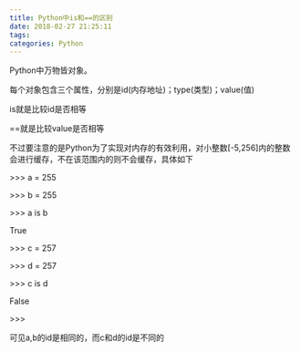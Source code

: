 ```yaml
---
title: Python中is和==的区别
date: 2018-02-27 21:25:11
tags:
categories: Python
---
```


Python中万物皆对象。

每个对象包含三个属性，分别是id(内存地址)；type(类型)；value(值)

is就是比较id是否相等

==就是比较value是否相等

不过要注意的是Python为了实现对内存的有效利用，对小整数[-5,256]内的整数会进行缓存，不在该范围内的则不会缓存，具体如下

\>>> a = 255

\>>> b = 255

\>>> a is b

True

\>>> c = 257

\>>> d = 257

\>>> c is d

False

\>>>

可见a,b的id是相同的，而c和d的id是不同的

